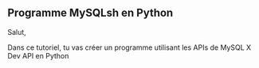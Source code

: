 
## Programme MySQLsh en Python

Salut,

Dans ce tutoriel, tu vas créer un programme utilisant les APIs de MySQL X Dev API en Python
